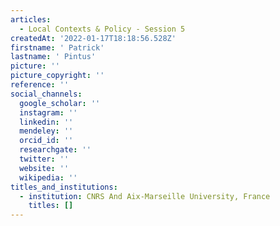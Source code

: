 ```yaml
---
articles:
  - Local Contexts & Policy - Session 5
createdAt: '2022-01-17T18:18:56.528Z'
firstname: ' Patrick'
lastname: ' Pintus'
picture: ''
picture_copyright: ''
reference: ''
social_channels:
  google_scholar: ''
  instagram: ''
  linkedin: ''
  mendeley: ''
  orcid_id: ''
  researchgate: ''
  twitter: ''
  website: ''
  wikipedia: ''
titles_and_institutions:
  - institution: CNRS And Aix-Marseille University, France
    titles: []
---
```

